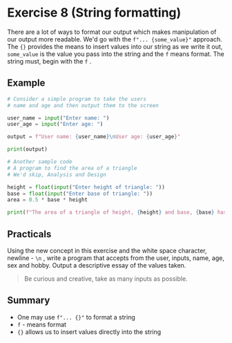 # Exercise 8 (String formatting)
There are a lot of ways to format our output which makes manipulation of our output more readable. We'd go with the `f"... {some_value}"` approach.
The `{}` provides the means to insert values into our string as we write it out, `some_value` is the value you pass into the string and the `f` means format. The string must, begin with the `f` .

## Example

``` Python
# Consider a simple program to take the users
# name and age and then output them to the screen

user_name = input("Enter name: ")
user_age = input("Enter age: ")

output = f"User name: {user_name}\nUser age: {user_age}"

print(output)

# Another sample code
# A program to find the area of a triangle
# We'd skip, Analysis and Design

height = float(input("Enter height of triangle: "))
base = float(input("Enter base of triangle: "))
area = 0.5 * base * height

print(f"The area of a triangle of height, {height} and base, {base} has an area of {area}")
```

## Practicals

Using the new concept in this exercise and the white space character, newline - `\n` , write a program that accepts from the user, inputs, name, age, sex and hobby. Output a descriptive essay of the values taken.

> Be curious and creative, take as many inputs as possible.

## Summary

* One may use `f"... {}"` to format a string
* `f` - means format
* `{}` allows us to insert values directly into the string

